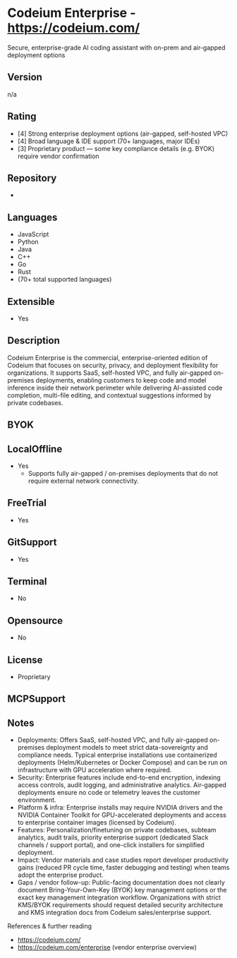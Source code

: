 # Codeium Enterprise - https://codeium.com/
Secure, enterprise-grade AI coding assistant with on-prem and air-gapped deployment options
## Version
n/a
## Rating
- [4] Strong enterprise deployment options (air-gapped, self-hosted VPC)
- [4] Broad language & IDE support (70+ languages, major IDEs)
- [3] Proprietary product — some key compliance details (e.g. BYOK) require vendor confirmation
## Repository
- 
## Languages
- JavaScript
- Python
- Java
- C++
- Go
- Rust
- (70+ total supported languages)
## Extensible
- Yes
## Description
Codeium Enterprise is the commercial, enterprise-oriented edition of Codeium that focuses on security, privacy, and deployment flexibility for organizations. It supports SaaS, self-hosted VPC, and fully air-gapped on-premises deployments, enabling customers to keep code and model inference inside their network perimeter while delivering AI-assisted code completion, multi-file editing, and contextual suggestions informed by private codebases.
## BYOK

## LocalOffline
- Yes
  - Supports fully air-gapped / on-premises deployments that do not require external network connectivity.
## FreeTrial
- Yes
## GitSupport
- Yes
## Terminal
- No
## Opensource
- No
## License
- Proprietary
## MCPSupport

## Notes
- Deployments: Offers SaaS, self-hosted VPC, and fully air-gapped on-premises deployment models to meet strict data-sovereignty and compliance needs. Typical enterprise installations use containerized deployments (Helm/Kubernetes or Docker Compose) and can be run on infrastructure with GPU acceleration where required.
- Security: Enterprise features include end-to-end encryption, indexing access controls, audit logging, and administrative analytics. Air-gapped deployments ensure no code or telemetry leaves the customer environment.
- Platform & infra: Enterprise installs may require NVIDIA drivers and the NVIDIA Container Toolkit for GPU-accelerated deployments and access to enterprise container images (licensed by Codeium).
- Features: Personalization/finetuning on private codebases, subteam analytics, audit trails, priority enterprise support (dedicated Slack channels / support portal), and one-click installers for simplified deployment.
- Impact: Vendor materials and case studies report developer productivity gains (reduced PR cycle time, faster debugging and testing) when teams adopt the enterprise product.
- Gaps / vendor follow-up: Public-facing documentation does not clearly document Bring-Your-Own-Key (BYOK) key management options or the exact key management integration workflow. Organizations with strict KMS/BYOK requirements should request detailed security architecture and KMS integration docs from Codeium sales/enterprise support.

References & further reading
- https://codeium.com/
- https://codeium.com/enterprise (vendor enterprise overview)


